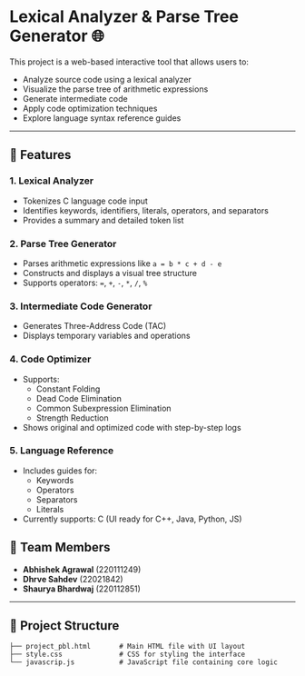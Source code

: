 # Lexical Analyzer & Parse Tree Generator 🌐

This project is a web-based interactive tool that allows users to:

- Analyze source code using a lexical analyzer
- Visualize the parse tree of arithmetic expressions
- Generate intermediate code
- Apply code optimization techniques
- Explore language syntax reference guides

---

## 🔧 Features

### 1. **Lexical Analyzer**
- Tokenizes C language code input
- Identifies keywords, identifiers, literals, operators, and separators
- Provides a summary and detailed token list

### 2. **Parse Tree Generator**
- Parses arithmetic expressions like `a = b * c + d - e`
- Constructs and displays a visual tree structure
- Supports operators: `=`, `+`, `-`, `*`, `/`, `%`

### 3. **Intermediate Code Generator**
- Generates Three-Address Code (TAC)
- Displays temporary variables and operations

### 4. **Code Optimizer**
- Supports:
  - Constant Folding
  - Dead Code Elimination
  - Common Subexpression Elimination
  - Strength Reduction
- Shows original and optimized code with step-by-step logs

### 5. **Language Reference**
- Includes guides for:
  - Keywords
  - Operators
  - Separators
  - Literals
- Currently supports: C (UI ready for C++, Java, Python, JS)

## 👥 Team Members

- **Abhishek Agrawal** (220111249)  
- **Dhrve Sahdev** (22021842)  
- **Shaurya Bhardwaj** (220112851)

---

## 📁 Project Structure

```plaintext
├── project_pbl.html       # Main HTML file with UI layout
├── style.css              # CSS for styling the interface
└── javascrip.js           # JavaScript file containing core logic
